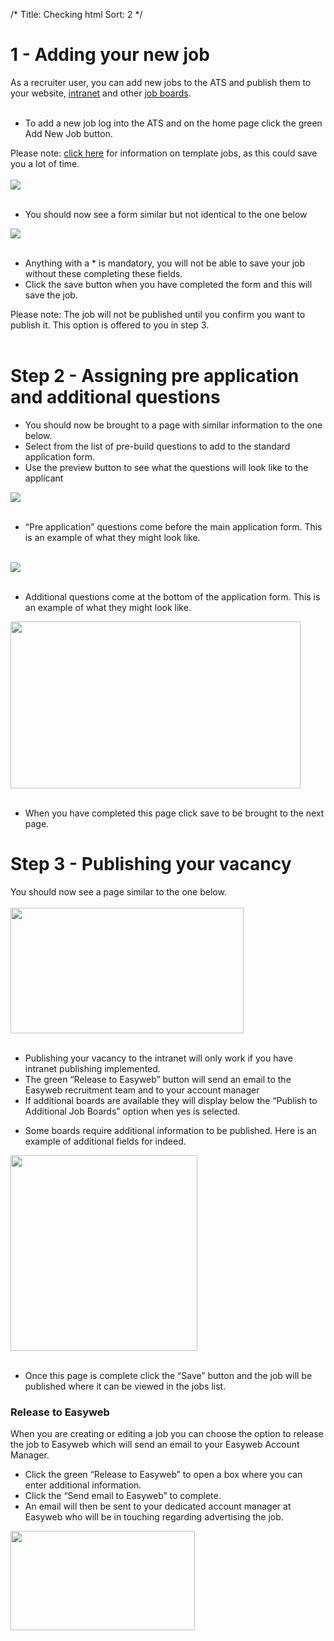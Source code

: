/*
Title: Checking html
Sort: 2
*/

<b></b>
<h1>1 - Adding your new job</h1> As a recruiter user, you can add new jobs to the ATS and publish them to your website, <u>intranet</u> and other <u>job boards</u>.<br><br>
<ul>
	<li>To add a new job log into the ATS and on the home page click the green Add New Job button.</li>
</ul> Please note: <a href="/jobs/creating-template-jobs" target="_blank">click here</a> for information on template jobs, as this could save you a lot of time.<br><br><img data-redactor-inserted-image="true" src="https://s3.amazonaws.com/tw-desk/i/122167/attachment-inline/80110.20150430142009570.80110.20150430142009570NVAo9"><br><br>
<ul>
	<li>You should now see a form similar but not identical to the one below</li>
</ul><img data-redactor-inserted-image="true" src="https://s3.amazonaws.com/tw-desk/i/122167/attachment-inline/80110.20150430142045106.80110.20150430142045106QZnd6"><br><br>
<ul>
	<li>Anything with a * is mandatory, you will not be able to save your job without these completing these fields.</li>
	<li>Click the save button when you have completed the form and this will save the job.</li>
</ul> Please note: The job will not be published until you confirm you want to publish it. This option is offered to you in step 3.<br><br>
<h1>Step 2 - Assigning pre application and additional questions<o:p></o:p></h1>
<ul>
	<li>You should now be brought to a page with similar information to the one below.</li>
	<li> Select from the list of pre-build questions to add to the standard application form.</li>
	<li> Use the preview button to see what the questions will look like to the applicant</li>
</ul><img data-redactor-inserted-image="true" src="https://s3.amazonaws.com/tw-desk/i/122167/attachment-inline/80110.20150430142137505.80110.20150430142137505uLsZA"><br><br>
<ul>
	<li>“Pre application” questions come before the main application form. This is an example of what they might look like. <o:p style="line-height: 1.6em;" rel="line-height: 1.6em;"></o:p></li>
</ul><br><img data-redactor-inserted-image="true" src="https://s3.amazonaws.com/tw-desk/i/122167/attachment-inline/80110.20150430142153086.80110.20150430142153086yVRqq"><br><br>
<ul>
	<li>Additional questions come at the bottom of the application form. This is an example of what they might look like.</li>
</ul><img data-redactor-inserted-image="true" src="https://s3.amazonaws.com/tw-desk/i/122167/attachment-inline/98318.20150511103740265.98318.20150511103740265uRecW" rel="width: 464px; height: 267.206225680934px;" style="width: 464px; height: 267.206225680934px;"><br><br>
<ul>
	<li>When you have completed this page click save to be brought to the next page.<o:p style="line-height: 1.6em;"></o:p></li>
</ul>
<h1>Step 3 - Publishing your vacancy</h1>You should now see a page similar to the one below.<br><br><img data-redactor-inserted-image="true" src="https://s3.amazonaws.com/tw-desk/i/122167/attachment-inline/98318.20150511104008242.98318.20150511104008242FxJr7" rel="width: 373px; height: 201.088794926004px;" style="width: 373px; height: 201.088794926004px;"><br><br>
<ul>
	<li>Publishing your vacancy to the intranet will only work if you have intranet publishing implemented.</li>
	<li>The green “Release to Easyweb” button will send an email to the Easyweb recruitment team and to your account manager</li>
	<li>If additional boards are available they will display below the “Publish to Additional Job Boards” option when yes is selected.</li>
</ul>
<ul>
	<li>Some boards require additional information to be published. Here is an example of additional fields for indeed.</li>
</ul><img data-redactor-inserted-image="true" src="https://s3.amazonaws.com/tw-desk/i/122167/attachment-inline/98318.20150511104210995.98318.20150511104210995vvVUb" rel="width: 299px; height: 312.546925566343px;" style="width: 299px; height: 312.546925566343px;"><br><br>
<ul>
	<li>Once this page is complete click the “Save” button and the job will be published where it can be viewed in the jobs list.</li>
</ul>
<h3>Release to Easyweb</h3>When you are creating or editing a job you can choose the option to release the job to Easyweb which will send an email to your Easyweb Account Manager.<br>
<ul>
	<li>Click the green “Release to Easyweb” to open a box where you can enter additional information.</li>
	<li>Click the “Send email to Easyweb” to complete.</li>
	<li>An email will then be sent to your dedicated account manager at Easyweb who will be in touching regarding advertising the job.</li>
</ul><img data-redactor-inserted-image="true" src="https://s3.amazonaws.com/tw-desk/i/122167/attachment-inline/98318.20150511104527106.98318.20150511104527106W86YE" rel="width: 295px; height: 159.059561128527px;" style="width: 295px; height: 159.059561128527px;"><br>